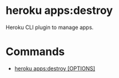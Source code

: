 heroku apps:destroy
===================

Heroku CLI plugin to manage apps.
# Commands

* [heroku apps:destroy [OPTIONS]](#appsdestroy)
